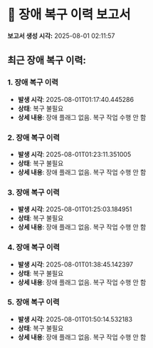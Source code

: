 ﻿# 🚨 장애 복구 이력 보고서

**보고서 생성 시각:** 2025-08-01 02:11:57

## 최근 장애 복구 이력:


### 1. 장애 복구 이력

- **발생 시각**: 2025-08-01T01:17:40.445286
- **상태**: 복구 불필요
- **상세 내용**: 장애 플래그 없음. 복구 작업 수행 안 함


### 2. 장애 복구 이력

- **발생 시각**: 2025-08-01T01:23:11.351005
- **상태**: 복구 불필요
- **상세 내용**: 장애 플래그 없음. 복구 작업 수행 안 함


### 3. 장애 복구 이력

- **발생 시각**: 2025-08-01T01:25:03.184951
- **상태**: 복구 불필요
- **상세 내용**: 장애 플래그 없음. 복구 작업 수행 안 함


### 4. 장애 복구 이력

- **발생 시각**: 2025-08-01T01:38:45.142397
- **상태**: 복구 불필요
- **상세 내용**: 장애 플래그 없음. 복구 작업 수행 안 함


### 5. 장애 복구 이력

- **발생 시각**: 2025-08-01T01:50:14.532183
- **상태**: 복구 불필요
- **상세 내용**: 장애 플래그 없음. 복구 작업 수행 안 함

